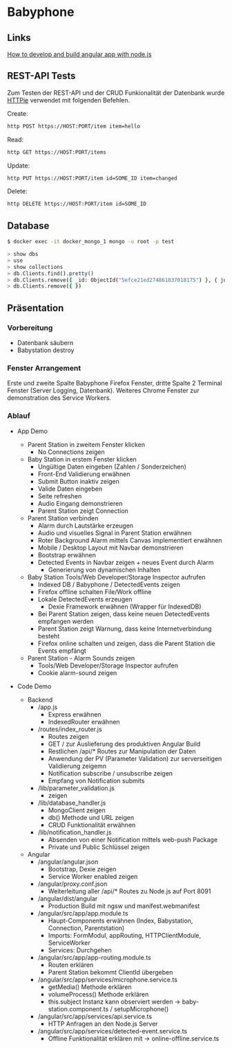 # Babyphone

## Links

[How to develop and build angular app with node.js](https://medium.com/bb-tutorials-and-thoughts/how-to-develop-and-build-angular-app-with-nodejs-e24c40444421)

## REST-API Tests

Zum Testen der REST-API und der CRUD Funkionalität der Datenbank 
wurde [HTTPie](https://httpie.org) verwendet mit folgenden Befehlen.

Create:

```sh
http POST https://HOST:PORT/item item=hello
```

Read:

```sh
http GET https://HOST:PORT/items
```

Update:

```sh
http PUT https://HOST:PORT/item id=SOME_ID item=changed
```

Delete:

```sh
http DELETE https://HOST:PORT/item id=SOME_ID
```

## Database

```sh
$ docker exec -it docker_mongo_1 mongo -u root -p test
```

```sh
> show dbs
> use 
> show collections
> db.Clients.find().pretty()
> db.Clients.remove({ _id: ObjectId("5efce21ed274861837018175") }, { justOne: true })
> db.Clients.remove({ })
```

## Präsentation

### Vorbereitung

* Datenbank säubern
* Babystation destroy

### Fenster Arrangement

Erste und zweite Spalte Babyphone Firefox Fenster, dritte Spalte 2 Terminal Fenster (Server Logging, Datenbank).
Weiteres Chrome Fenster zur demonstration des Service Workers.

### Ablauf

* App Demo
    * Parent Station in zweitem Fenster klicken
        * No Connections zeigen
    * Baby Station in erstem Fenster klicken
        * Ungültige Daten eingeben (Zahlen / Sonderzeichen)
        * Front-End Validierung erwähnen
        * Submit Button inaktiv zeigen
        * Valide Daten eingeben 
        * Seite refreshen
        * Audio Eingang demonstrieren
        * Parent Station zeigt Connection
    * Parent Station verbinden
        * Alarm durch Lautstärke erzeugen
        * Audio und visuelles Signal in Parent Station erwähnen
        * Roter Background Alarm mittels Canvas implementiert erwähnen
        * Mobile / Desktop Layout mit Navbar demonstrieren
        * Bootstrap erwähnen
        * Detected Events in Navbar zeigen + neues Event durch Alarm
            * Generierung von dynamischen Inhalten
    * Baby Station Tools/Web Developer/Storage Inspector aufrufen
        * Indexed DB / Babyphone / DetectedEvents zeigen
        * Firefox offline schalten File/Work offline
        * Lokale DetectedEvents erzeugen
            * Dexie Framework erwähnen (Wrapper für IndexedDB)
        * Bei Parent Station zeigen, dass keine neuen DetectedEvents empfangen werden
        * Parent Station zeigt Warnung, dass keine Internetverbindung besteht
        * Firefox online schalten und zeigen, dass die Parent Station die Events empfängt
    * Parent Station - Alarm Sounds zeigen
        * Tools/Web Developer/Storage Inspector aufrufen
        * Cookie alarm-sound zeigen

* Code Demo
    * Backend
        * /app.js
            * Express erwähnen
            * IndexedRouter erwähnen
        * /routes/index_router.js
            * Routes zeigen
            * GET / zur Auslieferung des produktiven Angular Build
            * Restlichen /api/* Routes zur Manipulation der Daten
            * Anwendung der PV (Parameter Validation) zur serverseitigen Validierung zeigemn
            * Notification subscribe / unsubscribe zeigen
            * Empfang von Notification submits
        * /lib/parameter_validation.js
            * zeigen
        * /lib/database_handler.js
            * MongoClient zeigen
            * db() Methode und URL zeigen
            * CRUD Funktionalität erwähnen
        * /lib/notification_handler.js
            * Absenden von einer Notification mittels web-push Package
            * Private und Public Schlüssel zeigen
     * Angular
        * /angular/angular.json
            * Bootstrap, Dexie zeigen
            * Service Worker enabled zeigen
        * /angular/proxy.conf.json
            * Weiterleitung aller /api/* Routes zu Node.js auf Port 8091
        * /angular/dist/angular
            * Production Build mit ngsw und manifest.webmanifest
        * /angular/src/app/app.module.ts
            * Haupt-Components erwähnen (Index, Babystation, Connection, Parentstation)
            * Imports: FormModul, appRouting, HTTPClientModule, ServiceWorker
            * Services: Durchgehen
        * /angular/src/app/app-routing.module.ts
            * Routen erklären
            * Parent Station bekommt ClientId übergeben
        * /angular/src/app/services/microphone.service.ts
            * getMedia() Methode erklären
            * volumeProcess() Methode erklären
            * this.subject Instanz kann observiert werden -> baby-station.component.ts / setupMicrophone()
        * /angular/src/app/services/api.service.ts
            * HTTP Anfragen an den Node.js Server
        * /angular/src/app/services/detected-event.service.ts
            * Offline Funktionalität erklären mit -> online-offline.service.ts    